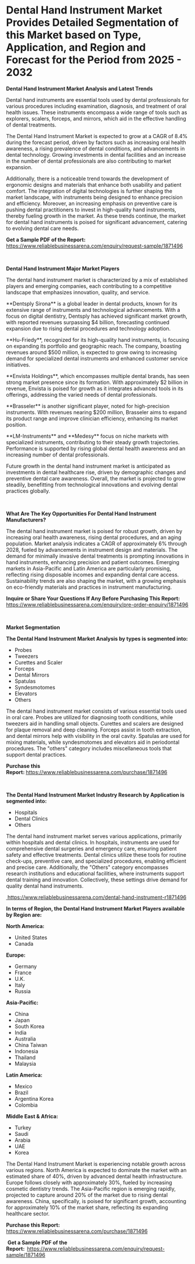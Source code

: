 <p><h1>Dental Hand Instrument Market Provides Detailed Segmentation of this Market based on Type, Application, and Region and Forecast for the Period from 2025 - 2032</h1></p><p><strong>Dental Hand Instrument Market Analysis and Latest Trends</strong></p>
<p><p>Dental hand instruments are essential tools used by dental professionals for various procedures including examination, diagnosis, and treatment of oral health issues. These instruments encompass a wide range of tools such as explorers, scalers, forceps, and mirrors, which aid in the effective handling of dental treatments.</p><p>The Dental Hand Instrument Market is expected to grow at a CAGR of 8.4% during the forecast period, driven by factors such as increasing oral health awareness, a rising prevalence of dental conditions, and advancements in dental technology. Growing investments in dental facilities and an increase in the number of dental professionals are also contributing to market expansion. </p><p>Additionally, there is a noticeable trend towards the development of ergonomic designs and materials that enhance both usability and patient comfort. The integration of digital technologies is further shaping the market landscape, with instruments being designed to enhance precision and efficiency. Moreover, an increasing emphasis on preventive care is pushing dental practitioners to invest in high-quality hand instruments, thereby fueling growth in the market. As these trends continue, the market for dental hand instruments is poised for significant advancement, catering to evolving dental care needs.</p></p>
<p><strong>Get a Sample PDF of the Report:&nbsp;</strong> <a href="https://www.reliablebusinessarena.com/enquiry/request-sample/1871496?utm_campaign=3196&utm_medium=2&utm_source=Github&utm_content=ia&utm_term=13042025&utm_id=dental-hand-instrument">https://www.reliablebusinessarena.com/enquiry/request-sample/1871496</a></p>
<p>&nbsp;</p>
<p><strong>Dental Hand Instrument Major Market Players</strong></p>
<p><p>The dental hand instrument market is characterized by a mix of established players and emerging companies, each contributing to a competitive landscape that emphasizes innovation, quality, and service. </p><p>**Dentsply Sirona** is a global leader in dental products, known for its extensive range of instruments and technological advancements. With a focus on digital dentistry, Dentsply has achieved significant market growth, with reported revenues surpassing $4 billion, forecasting continued expansion due to rising dental procedures and technology adoption.</p><p>**Hu-Friedy**, recognized for its high-quality hand instruments, is focusing on expanding its portfolio and geographic reach. The company, boasting revenues around $500 million, is expected to grow owing to increasing demand for specialized dental instruments and enhanced customer service initiatives.</p><p>**Envista Holdings**, which encompasses multiple dental brands, has seen strong market presence since its formation. With approximately $2 billion in revenue, Envista is poised for growth as it integrates advanced tools in its offerings, addressing the varied needs of dental professionals.</p><p>**Brasseler** is another significant player, noted for high-precision instruments. With revenues nearing $200 million, Brasseler aims to expand its product range and improve clinician efficiency, enhancing its market position.</p><p>**LM-Instruments** and **Medesy** focus on niche markets with specialized instruments, contributing to their steady growth trajectories. Performance is supported by rising global dental health awareness and an increasing number of dental professionals.</p><p>Future growth in the dental hand instrument market is anticipated as investments in dental healthcare rise, driven by demographic changes and preventive dental care awareness. Overall, the market is projected to grow steadily, benefitting from technological innovations and evolving dental practices globally.</p></p>
<p>&nbsp;</p>
<p><strong>What Are The Key Opportunities For Dental Hand Instrument Manufacturers?</strong></p>
<p><p>The dental hand instrument market is poised for robust growth, driven by increasing oral health awareness, rising dental procedures, and an aging population. Market analysis indicates a CAGR of approximately 6% through 2028, fueled by advancements in instrument design and materials. The demand for minimally invasive dental treatments is prompting innovations in hand instruments, enhancing precision and patient outcomes. Emerging markets in Asia-Pacific and Latin America are particularly promising, reflecting rising disposable incomes and expanding dental care access. Sustainability trends are also shaping the market, with a growing emphasis on eco-friendly materials and practices in instrument manufacturing.</p></p>
<p><strong>Inquire or Share Your Questions If Any Before Purchasing This Report:</strong> <a href="https://www.reliablebusinessarena.com/enquiry/pre-order-enquiry/1871496?utm_campaign=3196&utm_medium=2&utm_source=Github&utm_content=ia&utm_term=13042025&utm_id=dental-hand-instrument">https://www.reliablebusinessarena.com/enquiry/pre-order-enquiry/1871496</a></p>
<p>&nbsp;</p>
<p><strong>Market Segmentation</strong></p>
<p><strong>The Dental Hand Instrument Market Analysis by types is segmented into:</strong></p>
<p><ul><li>Probes</li><li>Tweezers</li><li>Curettes and Scaler</li><li>Forceps</li><li>Dental Mirrors</li><li>Spatulas</li><li>Syndesmotomes</li><li>Elevators</li><li>Others</li></ul></p>
<p><p>The dental hand instrument market consists of various essential tools used in oral care. Probes are utilized for diagnosing tooth conditions, while tweezers aid in handling small objects. Curettes and scalers are designed for plaque removal and deep cleaning. Forceps assist in tooth extraction, and dental mirrors help with visibility in the oral cavity. Spatulas are used for mixing materials, while syndesmotomes and elevators aid in periodontal procedures. The "others" category includes miscellaneous tools that support dental practices.</p></p>
<p><strong>Purchase this Report:&nbsp;</strong><a href="https://www.reliablebusinessarena.com/purchase/1871496?utm_campaign=3196&utm_medium=2&utm_source=Github&utm_content=ia&utm_term=13042025&utm_id=dental-hand-instrument">https://www.reliablebusinessarena.com/purchase/1871496</a></p>
<p>&nbsp;</p>
<p><strong>The Dental Hand Instrument Market Industry Research by Application is segmented into:</strong></p>
<p><ul><li>Hospitals</li><li>Dental Clinics</li><li>Others</li></ul></p>
<p><p>The dental hand instrument market serves various applications, primarily within hospitals and dental clinics. In hospitals, instruments are used for comprehensive dental surgeries and emergency care, ensuring patient safety and effective treatments. Dental clinics utilize these tools for routine check-ups, preventive care, and specialized procedures, enabling efficient and precise care. Additionally, the "Others" category encompasses research institutions and educational facilities, where instruments support dental training and innovation. Collectively, these settings drive demand for quality dental hand instruments.</p></p>
<p><a href="https://www.reliablebusinessarena.com/dental-hand-instrument-r1871496?utm_campaign=3196&utm_medium=2&utm_source=Github&utm_content=ia&utm_term=13042025&utm_id=dental-hand-instrument">&nbsp;https://www.reliablebusinessarena.com/dental-hand-instrument-r1871496</a></p>
<p><strong>In terms of Region, the Dental Hand Instrument Market Players available by Region are:</strong></p>
<p>
    <p> <strong> North America: </strong>
        <ul>
            <li>United States</li>
            <li>Canada</li>
        </ul>
        </p> 
    <p> <strong> Europe: </strong>
        <ul>
            <li>Germany</li>
            <li>France</li>
            <li>U.K.</li>
            <li>Italy</li>
            <li>Russia</li>
        </ul>
        </p> 
    <p> <strong> Asia-Pacific: </strong>
        <ul>
            <li>China</li>
            <li>Japan</li>
            <li>South Korea</li>
            <li>India</li>
            <li>Australia</li>
            <li>China Taiwan</li>
            <li>Indonesia</li>
            <li>Thailand</li>
            <li>Malaysia</li>
        </ul>
        </p> 
    <p> <strong> Latin America: </strong>
        <ul>
            <li>Mexico</li>
            <li>Brazil</li>
            <li>Argentina Korea</li>
            <li>Colombia</li>
        </ul>
        </p> 
    <p> <strong> Middle East & Africa: </strong>
        <ul>
            <li>Turkey</li>
            <li>Saudi</li>
            <li>Arabia</li>
            <li>UAE</li>
            <li>Korea</li>
        </ul>
    </p>
    </p>
<p><p>The Dental Hand Instrument Market is experiencing notable growth across various regions. North America is expected to dominate the market with an estimated share of 40%, driven by advanced dental health infrastructure. Europe follows closely with approximately 30%, fueled by increasing cosmetic dentistry trends. The Asia-Pacific region is emerging rapidly, projected to capture around 20% of the market due to rising dental awareness. China, specifically, is poised for significant growth, accounting for approximately 10% of the market share, reflecting its expanding healthcare sector.</p></p>
<p><strong>Purchase this Report: </strong><a href="https://www.reliablebusinessarena.com/purchase/1871496?utm_campaign=3196&utm_medium=2&utm_source=Github&utm_content=ia&utm_term=13042025&utm_id=dental-hand-instrument">https://www.reliablebusinessarena.com/purchase/1871496</a></p>
<p>&nbsp;<strong>Get a Sample PDF of the Report:&nbsp;&nbsp;</strong><a href="https://www.reliablebusinessarena.com/enquiry/request-sample/1871496?utm_campaign=3196&utm_medium=2&utm_source=Github&utm_content=ia&utm_term=13042025&utm_id=dental-hand-instrument">https://www.reliablebusinessarena.com/enquiry/request-sample/1871496</a></p>
<p><strong></strong></p>
<p><p></p><p></p><p></p></p>